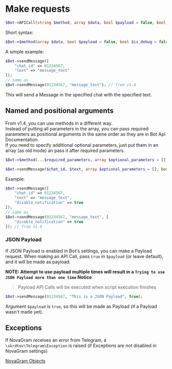 # Make requests

```php
$Bot->APICall(string $method, array $data, bool $payload = false, bool $is_debug = false);
```
Short syntax:
```php
$Bot->$method(array $data, bool $payload = false, bool $is_debug = false);
```

A simple example:

```php
$Bot->sendMessage([
    "chat_id" => 01234567,
    "text" => "message_text"
]);
// same as
$Bot->sendMessage(01234567, "message_text"); // from v1.4
```  
This will send a Message in the specified chat with the specified text.  

## Named and positional arguments

From v1.4, you can use methods in a different way.  
Instead of putting all parameters in the array, you can pass required parameters as positional arguments in the same order as they are in Bot Api Documentation.  
If you need to specify additional optional parameters, just put them in an array (as old mode) an pass it after required parameters.  
```php
$Bot->$method(...$required_parameters, array $optional_parameters = [], bool $payload = false);
```
```php
$Bot->sendMessage($chat_id, $text, array $optional_parameters = [], bool $payload = false);
```  
Example:
```php
$Bot->sendMessage([
    "chat_id" => 01234567,
    "text" => "message_text",
    "disable_notification" => true
]);
// same as
$Bot->sendMessage(01234567, "message_text", [
    "disable_notification" => true
]); // from v1.4
```  

### JSON Payload

If JSON Payload is enabled in Bot's settings, you can make a Payload request.
When making an API Call, pass `true` in `$payload` (or leave default), and it will be made as payload.

**NOTE: Attempt to use payload multiple times will result in a `Trying to use JSON Payload more than one time` Notice**

> Payload API Calls will be executed when script execution finishes

```php
$Bot->sendMessage(01234567, "This is a JSON Payload", true);
```

Argument `$payload` is `true`, so this will be made as Payload (if a Payload wasn't made yet).

## Exceptions

If NovaGram receives an error from Telegram, a `\skrdtev\Telegram\Exception` is raised (if Exceptions are not disabled in NovaGram settings)  

[NovaGram Objects](construct.md)
